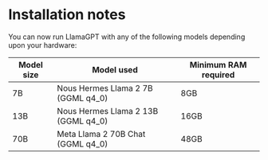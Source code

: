 # Installation notes

You can now run LlamaGPT with any of the following models depending upon your hardware:

| Model size | Model used                          | Minimum RAM required |
| ---------- | ----------------------------------- | -------------------- |
| 7B         | Nous Hermes Llama 2 7B (GGML q4_0)  | 8GB                  |
| 13B        | Nous Hermes Llama 2 13B (GGML q4_0) | 16GB                 |
| 70B        | Meta Llama 2 70B Chat (GGML q4_0)   | 48GB                 |
